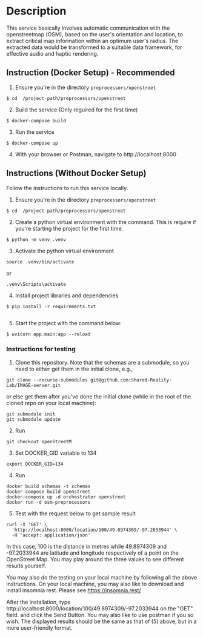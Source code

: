 # Description

This service basically involves automatic communication with the openstreetmap (OSM), based on the user's orientation and location, to extract critical map information within an optimum user's radius. The extracted data would be transformed to a suitable data framework, for effective audio and haptic rendering.



## Instruction (Docker Setup) - Recommended

1. Ensure you're in the directory `preprocessors/openstreet`

```
$ cd  /project-path/preprocessors/openstreet

```
2. Build the service (Only reguired for the first time)

```
$ docker-compose build
```

3. Run the service

```
$ docker-compose up
```

4. With your browser or Postman, navigate to http://localhost:8000


## Instructions (Without Docker Setup)
Follow the instructions to run this service locally.

1. Ensure you're in the directory `preprocessors/openstreet`

```
$ cd  /project-path/preprocessors/openstreet

```
2. Create a python virtual environment with the command. This is require if you're starting the project for the first time.

 ```
$ python -m venv .venv

```

3. Activate the python virtual environment

```
source .venv/bin/activate

```
or 

```
.venv\Scripts\activate

```

4. Install project libraries and dependencies

```
$ pip install -r requirements.txt
 
```
5. Start the project with the command below:

```
$ uvicorn app.main:app --reload
```


### Instructions for testing

1. Clone this repository. Note that the schemas are a submodule, so you need to either get them in the initial clone, e.g.,
```
git clone --recurse-submodules git@github.com:Shared-Reality-Lab/IMAGE-server.git
```

or else get them after you've done the initial clone (while in the root of the cloned repo on your local machine):
```
git submodule init
git submodule update

```

2. Run 

```
git checkout openStreetM

```
3. Set DOCKER_GID variable to 134

```
export DOCKER_GID=134

```

4. Run

```
docker build schemas -t schemas
docker-compose build openstreet
docker-compose up -d orchestrator openstreet
docker run -d osm-preprocessors

```

5. Test with the request below to get sample result
```
curl -X 'GET' \
  'http://localhost:8000/location/100/49.8974309/-97.2033944' \
  -H 'accept: application/json'

```
In this case, 100 is the distance in metres while 49.8974309 and -97.2033944 are
latitude and longitude respectively of a point on the OpenStreet Map. You may play around the three values to see different results yourself.



You may also do the testing on your local machine by following all the above instructions. 
On your local machine, you may also like to download and install insomnia rest. Please see https://insomnia.rest/    

After the installation, type http://localhost:8000/location/100/49.8974309/-97.2033944 on the "GET" field.
and click the Send Button. You may also like to use postman if you so wish. The displayed results should be the same as that of (5) above, but in a more user-friendly format.

